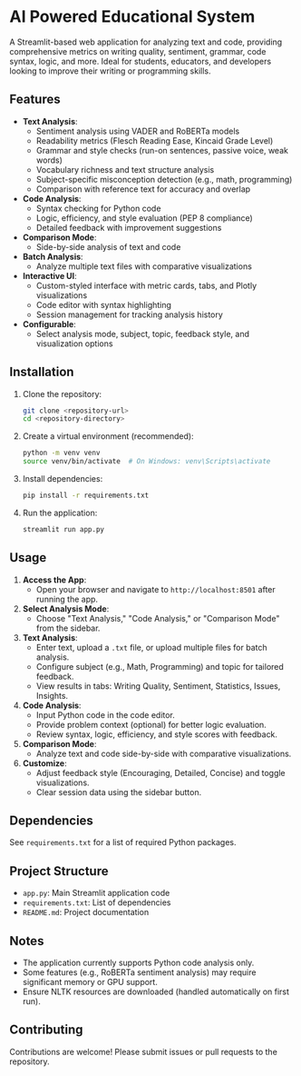 # AI Powered Educational System

A Streamlit-based web application for analyzing text and code, providing comprehensive metrics on writing quality, sentiment, grammar, code syntax, logic, and more. Ideal for students, educators, and developers looking to improve their writing or programming skills.

## Features
- **Text Analysis**:
  - Sentiment analysis using VADER and RoBERTa models
  - Readability metrics (Flesch Reading Ease, Kincaid Grade Level)
  - Grammar and style checks (run-on sentences, passive voice, weak words)
  - Vocabulary richness and text structure analysis
  - Subject-specific misconception detection (e.g., math, programming)
  - Comparison with reference text for accuracy and overlap
- **Code Analysis**:
  - Syntax checking for Python code
  - Logic, efficiency, and style evaluation (PEP 8 compliance)
  - Detailed feedback with improvement suggestions
- **Comparison Mode**:
  - Side-by-side analysis of text and code
- **Batch Analysis**:
  - Analyze multiple text files with comparative visualizations
- **Interactive UI**:
  - Custom-styled interface with metric cards, tabs, and Plotly visualizations
  - Code editor with syntax highlighting
  - Session management for tracking analysis history
- **Configurable**:
  - Select analysis mode, subject, topic, feedback style, and visualization options

## Installation
1. Clone the repository:
   ```bash
   git clone <repository-url>
   cd <repository-directory>
   ```
2. Create a virtual environment (recommended):
   ```bash
   python -m venv venv
   source venv/bin/activate  # On Windows: venv\Scripts\activate
   ```
3. Install dependencies:
   ```bash
   pip install -r requirements.txt
   ```
4. Run the application:
   ```bash
   streamlit run app.py
   ```

## Usage
1. **Access the App**:
   - Open your browser and navigate to `http://localhost:8501` after running the app.
2. **Select Analysis Mode**:
   - Choose "Text Analysis," "Code Analysis," or "Comparison Mode" from the sidebar.
3. **Text Analysis**:
   - Enter text, upload a `.txt` file, or upload multiple files for batch analysis.
   - Configure subject (e.g., Math, Programming) and topic for tailored feedback.
   - View results in tabs: Writing Quality, Sentiment, Statistics, Issues, Insights.
4. **Code Analysis**:
   - Input Python code in the code editor.
   - Provide problem context (optional) for better logic evaluation.
   - Review syntax, logic, efficiency, and style scores with feedback.
5. **Comparison Mode**:
   - Analyze text and code side-by-side with comparative visualizations.
6. **Customize**:
   - Adjust feedback style (Encouraging, Detailed, Concise) and toggle visualizations.
   - Clear session data using the sidebar button.

## Dependencies
See `requirements.txt` for a list of required Python packages.

## Project Structure
- `app.py`: Main Streamlit application code
- `requirements.txt`: List of dependencies
- `README.md`: Project documentation

## Notes
- The application currently supports Python code analysis only.
- Some features (e.g., RoBERTa sentiment analysis) may require significant memory or GPU support.
- Ensure NLTK resources are downloaded (handled automatically on first run).

## Contributing
Contributions are welcome! Please submit issues or pull requests to the repository.
